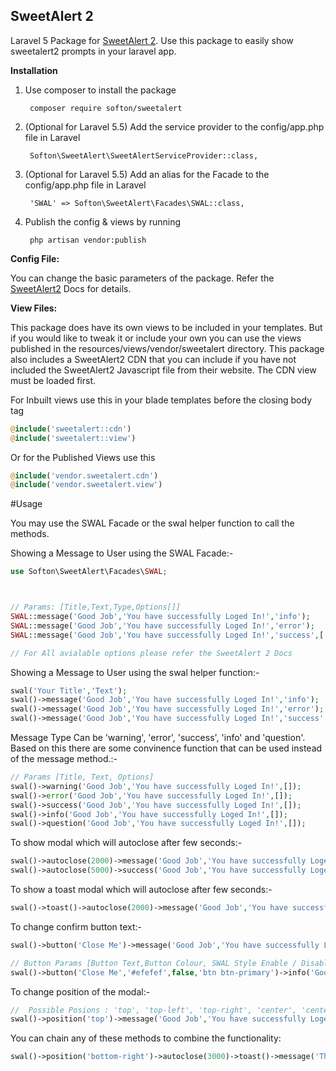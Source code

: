 ## SweetAlert 2
Laravel 5 Package for <a href="https://limonte.github.io/sweetalert2/">SweetAlert 2</a>. Use this package to easily show sweetalert2 prompts in your laravel app.

<strong>Installation</strong>

<ol>
  <li>Use composer to install the package<br>
      <pre><code> composer require softon/sweetalert </code></pre>
  </li>
  <li>(Optional for Laravel 5.5) Add the service provider to the config/app.php file in Laravel<br>
      <pre><code> Softon\SweetAlert\SweetAlertServiceProvider::class, </code></pre>
      
  </li>
  <li>(Optional for Laravel 5.5) Add an alias for the Facade to the config/app.php file in Laravel<br>
      <pre><code> 'SWAL' => Softon\SweetAlert\Facades\SWAL::class, </code></pre>
      
  </li>
  <li>Publish the config & views by running <br>
      <pre><code> php artisan vendor:publish </code></pre>
      
  </li>
</ol>

<strong>Config File:</strong>

You can change the basic parameters of the package. Refer the <a href="https://limonte.github.io/sweetalert2/">SweetAlert2</a> Docs for details.

<strong>View Files:</strong>

This package does have its own views to be included in your templates. But if you would like to tweak it or include your own you can use the views published in the resources/views/vendor/sweetalert directory. This package also includes a SweetAlert2 CDN that you can include if you have not included the SweetAlert2 Javascript file from their website. The CDN view must be loaded first.

For Inbuilt views use this in your blade templates before the closing body tag
```php
@include('sweetalert::cdn')
@include('sweetalert::view')

```

Or for the Published Views use this
```php
@include('vendor.sweetalert.cdn')
@include('vendor.sweetalert.view')
```

#Usage

You may use the SWAL Facade or the swal helper function to call the methods.

Showing a Message to User using the SWAL Facade:-
```php
use Softon\SweetAlert\Facades\SWAL;  



// Params: [Title,Text,Type,Options[]]
SWAL::message('Good Job','You have successfully Loged In!','info');  
SWAL::message('Good Job','You have successfully Loged In!','error');  
SWAL::message('Good Job','You have successfully Loged In!','success',['timer'=>2000]);

// For All avialable options please refer the SweetAlert 2 Docs

 ```

Showing a Message to User using the swal helper function:-
```php
swal('Your Title','Text');
swal()->message('Good Job','You have successfully Loged In!','info');  
swal()->message('Good Job','You have successfully Loged In!','error');  
swal()->message('Good Job','You have successfully Loged In!','success',['timer'=>2000]);
 ```

Message Type Can be 'warning', 'error', 'success', 'info' and 'question'. Based on this there are some convinence function that can be used instead of the message method.:-
```php
// Params [Title, Text, Options]
swal()->warning('Good Job','You have successfully Loged In!',[]);
swal()->error('Good Job','You have successfully Loged In!',[]);
swal()->success('Good Job','You have successfully Loged In!',[]);
swal()->info('Good Job','You have successfully Loged In!',[]);
swal()->question('Good Job','You have successfully Loged In!',[]);
```

To show modal which will autoclose after few seconds:-
```php 
swal()->autoclose(2000)->message('Good Job','You have successfully Loged In!','info'); 
swal()->autoclose(5000)->success('Good Job','You have successfully Loged In!'); 
```

To show a toast modal which will autoclose after few seconds:-
```php 
swal()->toast()->autoclose(2000)->message('Good Job','You have successfully Loged In!','info'); 
```

To change confirm button text:-
```php 
swal()->button('Close Me')->message('Good Job','You have successfully Loged In!','info'); 

// Button Params [Button Text,Button Colour, SWAL Style Enable / Disable, Style Class for Buttons]
swal()->button('Close Me','#efefef',false,'btn btn-primary')->info('Good Job','You have successfully Loged In!'); 
```

To change position of the modal:-
```php 
//  Possible Posions : 'top', 'top-left', 'top-right', 'center', 'center-left', 'center-right', 'bottom', 'bottom-left', or 'bottom-right'
swal()->position('top')->message('Good Job','You have successfully Loged In!','info'); 
```

You can chain any of these methods to combine the functionality:

```php 
swal()->position('bottom-right')->autoclose(3000)->toast()->message('This is A Custom Message');
```
